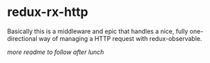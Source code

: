 redux-rx-http
=============

Basically this is a middleware and epic that handles a nice, fully one-directional way of managing
a HTTP request with redux-observable.

*more readme to follow after lunch*